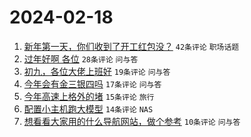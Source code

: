 # 2024-02-18

1. [新年第一天，你们收到了开工红包没？](https://www.v2ex.com/t/1016095) `42条评论` `职场话题`
1. [过年好啊 各位](https://www.v2ex.com/t/1016089) `28条评论` `问与答`
1. [初九，各位大佬上班好](https://www.v2ex.com/t/1016093) `19条评论` `问与答`
1. [今年会有金三银四吗](https://www.v2ex.com/t/1016099) `17条评论` `问与答`
1. [今年高速上格外的堵](https://www.v2ex.com/t/1016096) `15条评论` `旅行`
1. [配置小主机跑大模型](https://www.v2ex.com/t/1016094) `14条评论` `NAS`
1. [想看看大家用的什么导航网站，做个参考](https://www.v2ex.com/t/1016091) `10条评论` `问与答`
